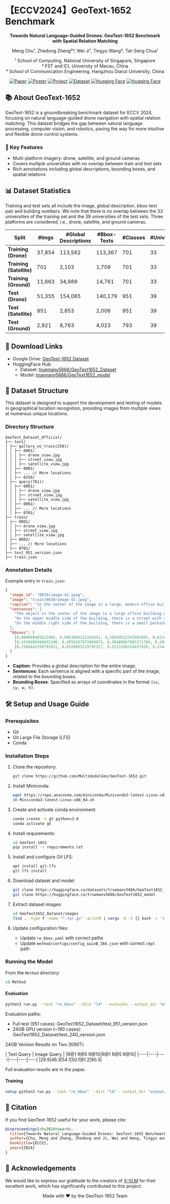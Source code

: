 # 【ECCV2024】GeoText-1652 Benchmark

<div align="center">

**Towards Natural Language-Guided Drones: GeoText-1652 Benchmark with Spatial Relation Matching**

Meng Chu¹, Zhedong Zheng²*, Wei Ji¹, Tingyu Wang³, Tat-Seng Chua¹

¹ School of Computing, National University of Singapore, Singapore  
² FST and ICI, University of Macau, China  
³ School of Communication Engineering, Hangzhou Dianzi University, China


[![Paper](https://img.shields.io/badge/Paper-PDF-red)](https://arxiv.org/pdf/2311.12751)
[![Poster](https://img.shields.io/badge/Poster-PDF-brightgreen)](https://drive.google.com/file/d/1QtLl3vtwUl-_rC_Ma48Gnaw-bHCMB7Qw/view?usp=share_link)
[![Project](https://img.shields.io/badge/Project-Website-blue)](https://multimodalgeo.github.io/GeoText/)
[![Dataset](https://img.shields.io/badge/Dataset-Download-yellow)](https://drive.google.com/file/d/1vHjysm1VbJnmriKopIgnMxW-ZBR4mXQ1/view?usp=sharing)
[![Hugging Face](https://img.shields.io/badge/🤗%20Hugging%20Face-Dataset-orange)](https://huggingface.co/datasets/truemanv5666/GeoText1652_Dataset)
[![Hugging Face](https://img.shields.io/badge/🤗%20Hugging%20Face-Model-blueviolet)](https://huggingface.co/truemanv5666/GeoText1652_model)




</div>

## 📚 About GeoText-1652

GeoText-1652 is a groundbreaking benchmark dataset for ECCV 2024, focusing on natural language-guided drone navigation with spatial relation matching. This dataset bridges the gap between natural language processing, computer vision, and robotics, paving the way for more intuitive and flexible drone control systems.

### 🌟 Key Features

- Multi-platform imagery: drone, satellite, and ground cameras
- Covers multiple universities with no overlap between train and test sets
- Rich annotations including global descriptions, bounding boxes, and spatial relations

## 📊 Dataset Statistics

Training and test sets all include the image, global description, bbox-text pair and building numbers. We note that there is no overlap between the 33 universities of the training set and the 39 universities of the test sets. Three platforms are considered, i.e., drone, satellite, and ground cameras.

| Split                    | #Imgs  | #Global Descriptions | #Bbox-Texts | #Classes | #Universities |
|--------------------------|--------|----------------------|-------------|----------|---------------|
| **Training (Drone)**     | 37,854 | 113,562              | 113,367     | 701      | 33            |
| **Training (Satellite)** | 701    | 2,103                | 1,709       | 701      | 33            |
| **Training (Ground)**    | 11,663 | 34,989               | 14,761      | 701      | 33            |
| **Test (Drone)**         | 51,355 | 154,065              | 140,179     | 951      | 39            |
| **Test (Satellite)**     | 951    | 2,853                | 2,006       | 951      | 39            |
| **Test (Ground)**        | 2,921  | 8,763                | 4,023       | 793      | 39            |

## 💾 Download Links

- Google Drive: [GeoText-1652 Dataset](https://drive.google.com/file/d/1vHjysm1VbJnmriKopIgnMxW-ZBR4mXQ1/view?usp=sharing)
- HuggingFace Hub:
  - Dataset: [truemanv5666/GeoText1652_Dataset](https://huggingface.co/datasets/truemanv5666/GeoText1652_Dataset)
  - Model: [truemanv5666/GeoText1652_model](https://huggingface.co/truemanv5666/GeoText1652_model)

## 📁 Dataset Structure

This dataset is designed to support the development and testing of models in geographical location recognition, providing images from multiple views at numerous unique locations.

### Directory Structure
```
GeoText_Dataset_Official/
├── test/
│ ├── gallery_no_train(250)/
│ │ ├── 0001/
│ │ │ ├── drone_view.jpg
│ │ │ ├── street_view.jpg
│ │ │ ├── satellite_view.jpg
│ │ ├── 0002/
│ │ ├── ... // More locations
│ │ ├── 0250/
│ ├── query(701)/
│ │ ├── 0001/
│ │ │ ├── drone_view.jpg
│ │ │ ├── street_view.jpg
│ │ │ ├── satellite_view.jpg
│ │ ├── 0002/
│ │ ├── ... // More locations
│ │ ├── 0701/
├── train/
│ ├── 0001/
│ │ ├── drone_view.jpg
│ │ ├── street_view.jpg
│ │ ├── satellite_view.jpg
│ ├── 0002/
│ ├── ... // More locations
│ ├── 0701/
├── test_951_version.json
├── train.json
```

### Annotation Details

Example entry in `train.json`:

```json
{
  "image_id": "0839/image-43.jpeg",
  "image": "train/0839/image-43.jpeg",
  "caption": "In the center of the image is a large, modern office building...",
  "sentences": [
    "The object in the center of the image is a large office building with several floors and a white facade",
    "On the upper middle side of the building, there is a street with cars driving on it",
    "On the middle right side of the building, there is a small parking lot with several cars parked in it"
  ],
  "bboxes": [
    [0.408688485622406, 0.6883664131164551, 0.38859522342681885, 0.6234817504882812],
    [0.2420489490032196, 0.3855597972869873, 0.30488067865371704, 0.2891976535320282],
    [0.7388443350791931, 0.8320053219795227, 0.5213109254837036, 0.33447015285491943]
  ]
}
```

- **Caption**: Provides a global description for the entire image.
- **Sentences**: Each sentence is aligned with a specific part of the image, related to the bounding boxes.
- **Bounding Boxes**: Specified as arrays of coordinates in the format `[cx, cy, w, h]`.

## 🛠️ Setup and Usage Guide

### Prerequisites

- Git
- Git Large File Storage (LFS)
- Conda

### Installation Steps

1. Clone the repository:
   ```bash
   git clone https://github.com/MultimodalGeo/GeoText-1652.git
   ```

2. Install Miniconda:
   ```bash
   wget https://repo.anaconda.com/miniconda/Miniconda3-latest-Linux-x86_64.sh
   sh Miniconda3-latest-Linux-x86_64.sh
   ```

3. Create and activate conda environment:
   ```bash
   conda create -n gt python=3.8
   conda activate gt
   ```

4. Install requirements:
   ```bash
   cd GeoText-1652
   pip install -r requirements.txt
   ```

5. Install and configure Git LFS:
   ```bash
   apt install git-lfs
   git lfs install
   ```

6. Download dataset and model:
   ```bash
   git clone https://huggingface.co/datasets/truemanv5666/GeoText1652_Dataset
   git clone https://huggingface.co/truemanv5666/GeoText1652_model
   ```

7. Extract dataset images:
   ```bash
   cd GeoText1652_Dataset/images
   find . -type f -name "*.tar.gz" -print0 | xargs -0 -I {} bash -c 'tar -xzf "{}" -C "$(dirname "{}")" && rm "{}"'
   ```

8. Update configuration files:
   - Update `re_bbox.yaml` with correct paths
   - Update `method/configs/config_swinB_384.json` with correct `ckpt` path



### Running the Model
From the `Method` directory:
```bash
cd Method
```

#### Evaluation
```bash
python3 run.py --task "re_bbox" --dist "l4" --evaluate --output_dir "output/eva" --checkpoint "/root/GeoText-1652/GeoText1652_model/geotext_official_checkpoint.pth"
```

Evaluation paths:
- Full test (951 cases): GeoText1652_Dataset/test_951_version.json
- 24GB GPU version (~190 cases): GeoText1652_Dataset/test_24G_version.json

24GB Version Results on Two 3090Ti:

| Text Query | Image Query |
|R@1  R@5  R@10|R@1  R@5  R@10|
|----|----|----|----|----|----| 
|29.9|46.3|54.1|50.1|81.2|90.3|

Full evaluation results are in the paper.

#### Training
```bash
nohup python3 run.py --task "re_bbox" --dist "l4" --output_dir "output/train" --checkpoint "/root/GeoText-1652/GeoText1652_model/geotext_official_checkpoint.pth" &
```





## 📄 Citation

If you find GeoText-1652 useful for your work, please cite:

```bibtex
@inproceedings{chu2024towards, 
  title={Towards Natural Language-Guided Drones: GeoText-1652 Benchmark with Spatial Relation Matching}, 
  author={Chu, Meng and Zheng, Zhedong and Ji, Wei and Wang, Tingyu and Chua, Tat-Seng}, 
  booktitle={ECCV}, 
  year={2024} 
}
```

## 🙏 Acknowledgements

We would like to express our gratitude to the creators of [X-VLM](https://github.com/zengyan-97/X-VLM) for their excellent work, which has significantly contributed to this project.


<div align="center">
  Made with ❤️ by the GeoText-1652 Team
</div>
